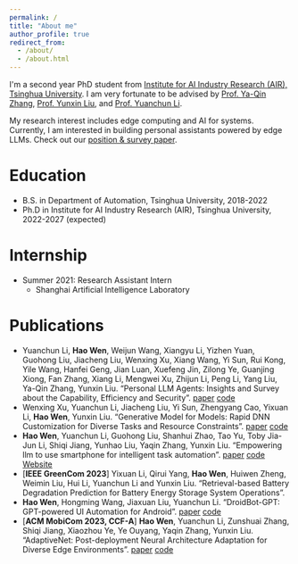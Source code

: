 ```yaml
---
permalink: /
title: "About me"
author_profile: true
redirect_from: 
  - /about/
  - /about.html
---
```


I'm a second year PhD student from [Institute for AI Industry Research (AIR), Tsinghua University](https://air.tsinghua.edu.cn/en/). I am very fortunate to be advised by [Prof. Ya-Qin Zhang](https://air.tsinghua.edu.cn/en/info/1046/1188.htm), [Prof. Yunxin Liu](https://air.tsinghua.edu.cn/en/info/1046/1193.htm), and [Prof. Yuanchun Li](https://air.tsinghua.edu.cn/en/info/1046/1200.htm).

My research interest includes edge computing and AI for systems. Currently, I am interested in building personal assistants powered by edge LLMs. Check out our [position & survey paper](https://github.com/MobileLLM/Personal_LLM_Agents_Survey/). 


Education
======
* B.S. in Department of Automation, Tsinghua University, 2018-2022
* Ph.D in Institute for AI Industry Research (AIR), Tsinghua University, 2022-2027 (expected)

Internship
======
* Summer 2021: Research Assistant Intern
  * Shanghai Artificial Intelligence Laboratory
  
Publications
======
* Yuanchun Li, **Hao Wen**, Weijun Wang, Xiangyu Li, Yizhen Yuan, Guohong Liu, Jiacheng Liu, Wenxing Xu, Xiang Wang, Yi Sun, Rui Kong, Yile Wang, Hanfei Geng, Jian Luan, Xuefeng Jin, Zilong Ye, Guanjing Xiong, Fan Zhang, Xiang Li, Mengwei Xu, Zhijun Li, Peng Li, Yang Liu, Ya-Qin Zhang, Yunxin Liu. “Personal LLM Agents: Insights and Survey about the Capability, Efficiency and Security”. [paper](https://scholar.google.com/citations?view_op=view_citation&hl=zh-CN&user=XHT7O_IAAAAJ&citation_for_view=XHT7O_IAAAAJ:qjMakFHDy7sC) [code](https://github.com/MobileLLM/Personal_LLM_Agents_Survey)
* Wenxing Xu, Yuanchun Li, Jiacheng Liu, Yi Sun, Zhengyang Cao, Yixuan Li, **Hao Wen**, Yunxin Liu. “Generative Model for Models: Rapid DNN Customization for Diverse Tasks and Resource Constraints”. [paper](https://arxiv.org/abs/2308.15003) [code]()
* **Hao Wen**, Yuanchun Li, Guohong Liu, Shanhui Zhao, Tao Yu, Toby Jia-Jun Li, Shiqi Jiang, Yunhao Liu, Yaqin Zhang, Yunxin Liu. “Empowering llm to use smartphone for intelligent task automation”. [paper](https://scholar.google.com/citations?view_op=view_citation&hl=zh-CN&user=XHT7O_IAAAAJ&citation_for_view=XHT7O_IAAAAJ:2osOgNQ5qMEC) [code](https://github.com/MobileLLM/AutoDroid) [Website](https://autodroid-sys.github.io/)
* [**IEEE GreenCom 2023**] Yixuan Li, Qirui Yang, **Hao Wen**, Huiwen Zheng, Weimin Liu, Hui Li, Yuanchun Li and Yunxin Liu. “Retrieval-based Battery Degradation Prediction for Battery Energy Storage System Operations”. 
* **Hao Wen**, Hongming Wang, Jiaxuan Liu, Yuanchun Li. “DroidBot-GPT: GPT-powered UI Automation for Android”. [paper](https://scholar.google.com/citations?view_op=view_citation&hl=zh-CN&user=XHT7O_IAAAAJ&citation_for_view=XHT7O_IAAAAJ:u-x6o8ySG0sC) [code](https://github.com/MobileLLM/DroidBot-GPT/tree/d262a4bffe585841051e88447fa02c32320e3ca3)
* [**ACM MobiCom 2023, CCF-A**] **Hao Wen**, Yuanchun Li, Zunshuai Zhang, Shiqi Jiang, Xiaozhou Ye, Ye Ouyang, Yaqin Zhang, Yunxin Liu. “AdaptiveNet: Post-deployment Neural Architecture Adaptation for Diverse Edge Environments”. [paper](https://dl.acm.org/doi/10.1145/3570361.3592529) [code](https://github.com/wenh18/AdaptiveNet_artifact/tree/main)


